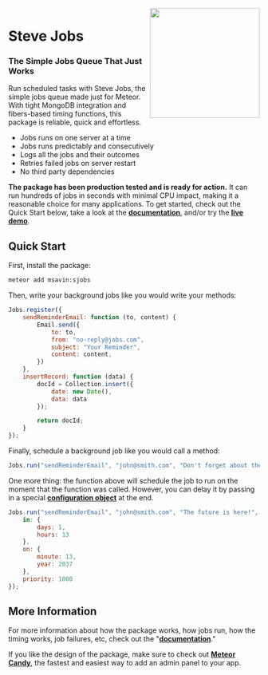 <img align="right" width="220" src="https://github.com/msavin/stevejobs/blob/master/ICON.png?raw=true" />

# Steve Jobs

### The Simple Jobs Queue That Just Works

Run scheduled tasks with Steve Jobs, the simple jobs queue made just for Meteor. With tight MongoDB integration and fibers-based timing functions, this package is reliable, quick and effortless.

 - Jobs runs on one server at a time
 - Jobs runs predictably and consecutively
 - Logs all the jobs and their outcomes
 - Retries failed jobs on server restart
 - No third party dependencies

**The package has been production tested and is ready for action.** It can run hundreds of jobs in seconds with minimal CPU impact, making it a reasonable choice for many applications. To get started, check out the Quick Start below, take a look at the <a href="./https://github.com/msavin/SteveJobs-meteor-jobs-queue/wiki/Primary-Features">**documentation**</a>, and/or try the <a href="http://jobsqueue.herokuapp.com">**live demo**</a>.

## Quick Start

First, install the package:

```bash
meteor add msavin:sjobs
```

Then, write your background jobs like you would write your methods: 

```javascript
Jobs.register({
    sendReminderEmail: function (to, content) {
        Email.send({
            to: to,
            from: "no-reply@jobs.com",
            subject: "Your Reminder",
            content: content,
        })
    },
    insertRecord: function (data) {
        docId = Collection.insert({
            date: new Date(),
            data: data
        });

        return docId;
    }
});
```

Finally, schedule a background job like you would call a method: 

```javascript
Jobs.run("sendReminderEmail", "john@smith.com", "Don't forget about the launch!");
```

One more thing: the function above will schedule the job to run on the moment that the function was called. However, you can delay it by passing in a special <a href="https://github.com/msavin/SteveJobs-meteor-jobs-queue/wiki#configuration-options">**configuration object**</a> at the end. 

```javascript
Jobs.run("sendReminderEmail", "john@smith.com", "The future is here!", {
    in: {
        days: 1,
        hours: 13
    }, 
    on: {
        minute: 13,
        year: 2037
    },
    priority: 1000
});
```

## More Information

For more information about how the package works, how jobs run, how the timing works, job failures, etc, check out the "<a href="https://github.com/msavin/SteveJobs-meteor-jobs-queue/wiki/">**documentation**</a>."

If you like the design of the package, make sure to check out <a href="https://www.meteorcandy.com">**Meteor Candy**</a>, the fastest and easiest way to add an admin panel to your app.
